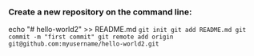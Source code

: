 ### Create a new repository on the command line:

echo "# hello-world2" >> README.md
    ```git init
    git add README.md
    git commit -m "first commit"
    git remote add origin git@github.com:myusername/hello-world2.git
    ```

